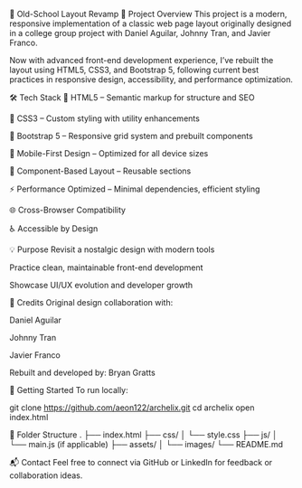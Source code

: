 🎨 Old-School Layout Revamp
📝 Project Overview
This project is a modern, responsive implementation of a classic web page layout originally designed in a college group project with Daniel Aguilar, Johnny Tran, and Javier Franco.

Now with advanced front-end development experience, I’ve rebuilt the layout using HTML5, CSS3, and Bootstrap 5, following current best practices in responsive design, accessibility, and performance optimization.

🛠️ Tech Stack
🔧 HTML5 – Semantic markup for structure and SEO

🎨 CSS3 – Custom styling with utility enhancements

🧱 Bootstrap 5 – Responsive grid system and prebuilt components

📱 Mobile-First Design – Optimized for all device sizes

🧩 Component-Based Layout – Reusable sections

⚡ Performance Optimized – Minimal dependencies, efficient styling

🌐 Cross-Browser Compatibility

♿ Accessible by Design

💡 Purpose
Revisit a nostalgic design with modern tools

Practice clean, maintainable front-end development

Showcase UI/UX evolution and developer growth

👥 Credits
Original design collaboration with:

Daniel Aguilar

Johnny Tran

Javier Franco

Rebuilt and developed by:
Bryan Gratts

🚀 Getting Started
To run locally:

git clone https://github.com/aeon122/archelix.git
cd archelix
open index.html

📂 Folder Structure
.
├── index.html
├── css/
│   └── style.css
├── js/
│   └── main.js (if applicable)
├── assets/
│   └── images/
└── README.md

📬 Contact
Feel free to connect via GitHub or LinkedIn for feedback or collaboration ideas.
